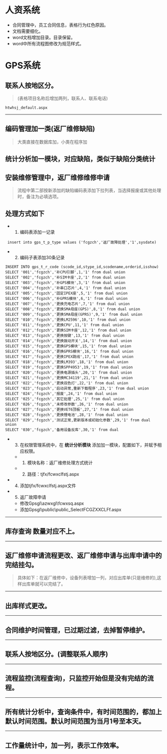 # 人资系统
- 合同管理中，员工合同信息，表格行为红色原因。 
- 文档需要细化。
- word文档增加目录。目录保留。
- word中所有流程图修改为规范样式。

# GPS系统
## 联系人按地区分。
> (表格项目名称后增加两列，联系人、联系电话)
```
htwhsj_default.aspx
```
---
## 编码管理加一类(返厂维修缺陷)
> 大类直接在数据库加，小类在程序加
## 统计分析加一模块，对应缺陷，类似于缺陷分类统计
## 安装维修管理中，返厂维修维修申请 
> 流程中第二部按新添加的缺陷编码表添加下拉列表，当选择报废或其他处理时，备注为必填选项。

 ## 处理方式如下
 - 1. 编码表添加一记录
 ``` 
  insert into gps_t_p_type values ('fcgzch','返厂故障处理','1',sysdate)
 ```
 - 2. 编码子表添加30条记录

```
INSERT INTO gps_t_r_code (scode_id,stype_id,scodename,orderid,isshow)
SELECT '001','fcgzch','补CPU引脚',1,'1' from dual union
SELECT '002','fcgzch','补SIM卡座',2,'1' from dual union
SELECT '003','fcgzch','补GPS模块',3,'1' from dual union
SELECT '004','fcgzch','补串口芯片',4,'1' from dual union
SELECT '005','fcgzch','固定IPEX座',5,'1' from dual union
SELECT '006','fcgzch','补GPRS模块',6,'1' from dual union
SELECT '007','fcgzch','更换充电芯片',7,'1' from dual union
SELECT '008','fcgzch','更换SMA母座(GPS)',8,'1' from dual union
SELECT '009','fcgzch','更换SMA母座(GPRS)',9,'1' from dual union
SELECT '010','fcgzch','更换LM2596',10,'1' from dual union
SELECT '011','fcgzch','更换CPU',11,'1' from dual union
SELECT '012','fcgzch','更换SIM卡座',12,'1' from dual union
SELECT '013','fcgzch','更换按键',13,'1' from dual union
SELECT '014','fcgzch','更换拨动开关',14,'1' from dual union
SELECT '015','fcgzch','更换GPS模块',15,'1' from dual union
SELECT '016','fcgzch','更换GPRS模块',16,'1' from dual union
SELECT '017','fcgzch','更换IPEX跳线',17,'1' from dual union
SELECT '018','fcgzch','更换LM393',18,'1' from dual union
SELECT '019','fcgzch','更换SPP4953',19,'1' from dual union
SELECT '020','fcgzch','更换电源插头',20,'1' from dual union
SELECT '021','fcgzch','更换MC34119',21,'1' from dual union
SELECT '022','fcgzch','更换双色灯',22,'1' from dual union
SELECT '023','fcgzch','启动异常,重新下载程序',23,'1' from dual union
SELECT '024','fcgzch','报废',24,'1' from dual union
SELECT '025','fcgzch','其它处理',25,'1' from dual union
SELECT '026','fcgzch','未修改参数',26,'1' from dual union
SELECT '027','fcgzch','更换VET6顶板',27,'1' from dual union
SELECT '028','fcgzch','更换锂电池',28,'1' from dual union
SELECT '029','fcgzch','测试正常,更新版本或初始化参数',29,'1' from dual union
SELECT '030','fcgzch','备用设备反库',30,'1' from dual
```
- 3. 在权限管理系统中，在 **统计分析模块** 添加加一模块，配置如下，并赋予相应权限。
    - 1. 模块名称：返厂维修处理方式统计
    - 2. 路径：tjfx/fcwxclfstj.aspx

- 4. 添加tjfx/fcwxclfstj.aspx文件


- 5. 返厂故障申请
    - 修改Gpsgl\azwxgl\fcwxsq.aspx
    - 添加Gpsgl\public\public_SelectFCGZXXCLFf.aspx

---

## 库存查询  数量对应不上。

---
## 返厂维修申请流程更改、返厂维修申请与出库申请中的完结挂勾。
> 具体如下：在返厂维修中，设备列表增加一列，对应出库单(只是维修的),这样出库单就可以完结了。

---
## 出库样式更改。

----
## 合同维护时间管理，已过期过滤，去掉暂停维护。
 ---
## 联系人按地区分。(调整联系人顺序)

 ---
## 流程监控(流程查询)，只监控开始但是没有完结的流程。

 ---
## 所有统计分析中，查询条件中，有时间范围的，都加上默认时间范围。默认时间范围为当月1号至本天。

 ---
## 工作量统计中，加一列，表示工作效率。